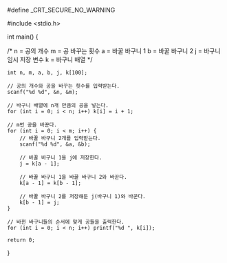 
#define _CRT_SECURE_NO_WARNING

#include <stdio.h>


int main() {

 /*
        n = 공의 개수
        m = 공 바꾸는 횟수
        a = 바꿀 바구니 1
        b = 바꿀 바구니 2
        j = 바구니 임시 저장 변수
        k = 바구니 배열
    */
    
    int n, m, a, b, j, k[100];

    // 공의 개수와 공을 바꾸는 횟수를 입력받는다.
    scanf("%d %d", &n, &m);

    // 바구니 배열에 n개 만큼의 공을 넣는다.
    for (int i = 0; i < n; i++) k[i] = i + 1;

    // m번 공을 바꾼다.
    for (int i = 0; i < m; i++) {
        // 바꿀 바구니 2개를 입력받는다.
        scanf("%d %d", &a, &b);

        // 바꿀 바구니 1을 j에 저장한다.
        j = k[a - 1];

        // 바꿀 바구니 1을 바꿀 바구니 2와 바꾼다.
        k[a - 1] = k[b - 1];

        // 바꿀 바구니 2를 저장해둔 j(바구니 1)와 바꾼다.
        k[b - 1] = j;
    }

    // 바뀐 바구니들의 순서에 맞게 공들을 출력한다.
    for (int i = 0; i < n; i++) printf("%d ", k[i]);

    return 0;
}
